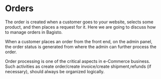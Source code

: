 # Orders

The order is created when a customer goes to your website, selects some product, and then places a request for it. Here we are going to discuss how to manage orders in Bagisto.

When a customer places an order from the front end, on the admin panel, the order status is generated from where the admin can further process the order.

Order processing is one of the critical aspects in e-Сommerce business. Such activities as create order/create invoice/create shipment,refunds (if necessary), should always be organized logically.